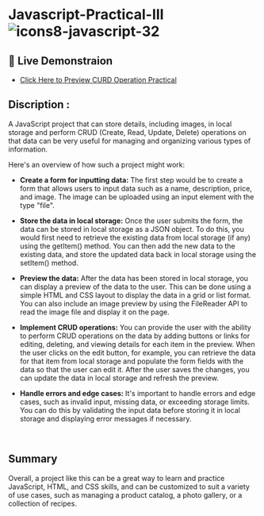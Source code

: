 # Javascript-Practical-III ![icons8-javascript-32](https://user-images.githubusercontent.com/122254160/222632763-ec21c3e1-1eeb-425f-8a56-f4b62a9a2125.png)

## :rocket: Live Demonstraion

- [ Click Here to Preview CURD Operation Practical](https://jigar0211.github.io/JavaScript-Practical-III/)

## Discription :
A JavaScript project that can store details, including images, in local storage and perform CRUD (Create, Read, Update, Delete) operations on that data can be very useful for managing and organizing various types of information.

Here's an overview of how such a project might work:

- **Create a form for inputting data:** The first step would be to create a form that allows users to input data such as a name, description, price, and image. The image can be uploaded using an input element with the type "file".

- **Store the data in local storage:** Once the user submits the form, the data can be stored in local storage as a JSON object. To do this, you would first need to retrieve the existing data from local storage (if any) using the getItem() method. You can then add the new data to the existing data, and store the updated data back in local storage using the setItem() method.

- **Preview the data:** After the data has been stored in local storage, you can display a preview of the data to the user. This can be done using a simple HTML and CSS layout to display the data in a grid or list format. You can also include an image preview by using the FileReader API to read the image file and display it on the page.

- **Implement CRUD operations:** You can provide the user with the ability to perform CRUD operations on the data by adding buttons or links for editing, deleting, and viewing details for each item in the preview. When the user clicks on the edit button, for example, you can retrieve the data for that item from local storage and populate the form fields with the data so that the user can edit it. After the user saves the changes, you can update the data in local storage and refresh the preview.

- **Handle errors and edge cases:** It's important to handle errors and edge cases, such as invalid input, missing data, or exceeding storage limits. You can do this by validating the input data before storing it in local storage and displaying error messages if necessary.

<br>

## Summary

Overall, a project like this can be a great way to learn and practice JavaScript, HTML, and CSS skills, and can be customized to suit a variety of use cases, such as managing a product catalog, a photo gallery, or a collection of recipes.

<br><br>

